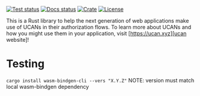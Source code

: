 [![Test status](https://github.com/cdata/rs-ucan/actions/workflows/run_test_suite.yaml/badge.svg)](https://github.com/cdata/rs-ucan/actions/workflows/run_test_suite.yaml)
[![Docs status](https://img.shields.io/docsrs/ucan)](https://docs.rs/ucan)
[![Crate](https://img.shields.io/crates/v/ucan.svg)](https://crates.io/crates/ucan)
[![License](https://img.shields.io/crates/l/ucan)](https://opensource.org/licenses/Apache-2.0)

This is a Rust library to help the next generation of web applications make use
of UCANs in their authorization flows. To learn more about UCANs and how you
might use them in your application, visit [https://ucan.xyz][ucan website]!

# Testing

`cargo install wasm-bindgen-cli --vers "X.Y.Z"`
NOTE: version must match local wasm-bindgen dependency

[ucan website]: https://ucan.xyz
